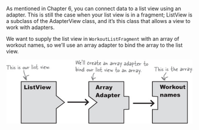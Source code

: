 As mentioned in Chapter 6, you can connect data to a list view using an adapter. This is still the case when your list view is in a fragment; ListView is a subclass of the AdapterView class, and it’s this class that allows a view to work with adapters.

We want to supply the list view in `WorkoutListFragment` with an array of workout names, so we’ll use an array adapter to bind the array to the list view.


![](.guides/img/26.png)